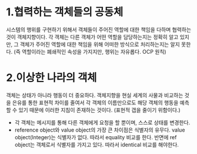 # 1.협력하는 객체들의 공동체
시스템의 행위를 구현하기 위해서 객체들이 주어진 역할에 대한 책임을 다하며 협력하는 것이 객체지향이다. 각 객체는 다른 객체가 어떤 역할을 담당하는지는 정확히 알고 있지만, 그 객체가 주어진 역할에 대한 책임을 위해 어떠한 방식으로 처리하는지는 알지 못한다. (즉 역할이라는 폐쇄적인 속성을 가지지만, 행위는 자유롭다. OCP 원칙)

# 2.이상한 나라의 객체
객체는 상태가 아니라 행동이 더 중요하다.
객체지향을 현실 세계의 사물과 비교하는 것을 은유를 통한 표현적 차이를 줄여서 각 객체의 이름만으로도 해당 객체의 행동을 예측할 수 있기 때문에 이러한 지침이 존재하는 것이다. (표현적 갭을 줄이기 위함이다.)

- 각 객체는 메시지를 통해 다른 객체에게 요청을 할 뿐이며, 스스로 상태를 변경한다.
- reference object와 value object의 가장 큰 차이점은 식별자의 유무다. value object(Integer)는 식별자가 없다. 따라서 equality 비교를 한다. 반면에 ref object는 객체로서 식별자를 가지고 있다. 따라서 identical 비교를 해야한다.
